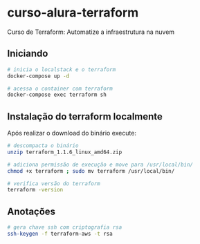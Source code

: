 # curso-alura-terraform
Curso de Terraform: Automatize a infraestrutura na nuvem

## Iniciando
```bash
# inicia o localstack e o terraform
docker-compose up -d

# acessa o container com terraform
docker-compose exec terraform sh
```

## Instalação do terraform localmente
Após realizar o download do binário execute:
```bash
# descompacta o binário
unzip terraform_1.1.6_linux_amd64.zip

# adiciona permissão de execução e move para /usr/local/bin/
chmod +x terraform ; sudo mv terraform /usr/local/bin/

# verifica versão do terraform
terraform -version
```

## Anotações
```bash
# gera chave ssh com criptografia rsa
ssh-keygen -f terraform-aws -t rsa

